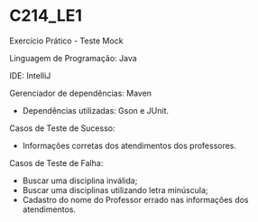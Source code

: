 # C214_LE1
Exercício Prático - Teste Mock

Linguagem de Programação: Java

IDE: IntelliJ

Gerenciador de dependências: Maven
 - Dependências utilizadas: Gson e JUnit.

Casos de Teste de Sucesso:
 - Informações corretas dos atendimentos dos professores.
 
Casos de Teste de Falha:
 - Buscar uma disciplina inválida;
 - Buscar uma disciplinas utilizando letra minúscula;
 - Cadastro do nome do Professor errado nas informações dos atendimentos.
